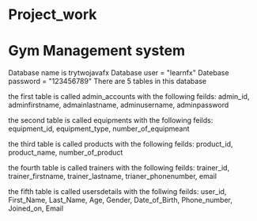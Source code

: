 # Project_work
# Gym Management system 


Database name is trytwojavafx
Database user =  "learnfx"
Datebase password = "123456789"
There are 5 tables in this database 

the first table is called admin_accounts with the following feilds:
admin_id,
adminfirstname,
admainlastname,
adminusername,
adminpassword

the second table is called equipments with the following feilds:
equipment_id,
equipment_type,
number_of_equipmeant

the third table is called products with the following feilds:
product_id,
product_name,
number_of_product

the fourth table is called trainers with the following feilds:
trainer_id,
trainer_firstname,
trainer_lastname,
trianer_phonenumber,
email

the fifth table is called usersdetails with the follwing feilds:
user_id,
First_Name,
Last_Name,
Age, 
Gender,
Date_of_Birth,
Phone_number,
Joined_on,
Email



